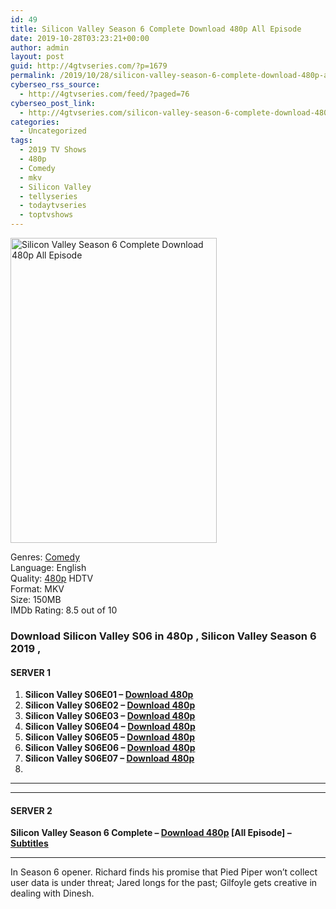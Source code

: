 ```yaml
---
id: 49
title: Silicon Valley Season 6 Complete Download 480p All Episode
date: 2019-10-28T03:23:21+00:00
author: admin
layout: post
guid: http://4gtvseries.com/?p=1679
permalink: /2019/10/28/silicon-valley-season-6-complete-download-480p-all-episode/
cyberseo_rss_source:
  - http://4gtvseries.com/feed/?paged=76
cyberseo_post_link:
  - http://4gtvseries.com/silicon-valley-season-6-complete-download-480p-all-episode/
categories:
  - Uncategorized
tags:
  - 2019 TV Shows
  - 480p
  - Comedy
  - mkv
  - Silicon Valley
  - tellyseries
  - todaytvseries
  - toptvshows
---
```

<img loading="lazy" class="aligncenter" src="https://1.bp.blogspot.com/-_8iAFFm2Bpw/XbZeCInk89I/AAAAAAAAADc/k-Fsy-jEKws7mHgGCLu4F0p7bMgHagebQCK4BGAYYCw/s1600/Silicon%2BValley%2BSeason%2B6.jpg" alt="Silicon Valley Season 6 Complete Download 480p All Episode" width="330" height="488" />

Genres:&nbsp;<a href="http://4gtvseries.com/tag/comedy/" data-wpel-link="internal">Comedy</a>  
Language: English  
Quality:&nbsp;<a href="http://4gtvseries.com/tag/480p/" data-wpel-link="internal">480p</a>&nbsp;HDTV  
Format: MKV  
Size: 150MB  
IMDb Rating: 8.5 out of 10

### **Download Silicon Valley S06 in 480p , Silicon Valley Season 6 2019 ,&nbsp;**

#### <span><strong>SERVER 1</strong></span>

  1. **Silicon Valley S06E01 – <a href="http://slink.dl480p.xyz/JUhq" data-wpel-link="external" target="_blank" rel="nofollow external noopener noreferrer" class="wpel-icon-left"><i class="wpel-icon fa fa-download" aria-hidden="true"></i>Download 480p</a>**
  2. **Silicon Valley S06E02 – <a href="http://slink.dl480p.xyz/5xPZMV" data-wpel-link="external" target="_blank" rel="nofollow external noopener noreferrer" class="wpel-icon-left"><i class="wpel-icon fa fa-download" aria-hidden="true"></i>Download 480p</a>**
  3. **Silicon Valley S06E03 – <a href="http://slink.dl480p.xyz/dXYzrp" data-wpel-link="external" target="_blank" rel="nofollow external noopener noreferrer" class="wpel-icon-left"><i class="wpel-icon fa fa-download" aria-hidden="true"></i>Download 480p</a>**
  4. **Silicon Valley S06E04 – <a href="http://slink.dl480p.xyz/bfuL" data-wpel-link="external" target="_blank" rel="nofollow external noopener noreferrer" class="wpel-icon-left"><i class="wpel-icon fa fa-download" aria-hidden="true"></i>Download 480p</a>**
  5. **Silicon Valley S06E05 – <a href="http://slink.dl480p.xyz/eTxpS" data-wpel-link="external" target="_blank" rel="nofollow external noopener noreferrer" class="wpel-icon-left"><i class="wpel-icon fa fa-download" aria-hidden="true"></i>Download 480p</a>**
  6. **Silicon Valley S06E06 – <a href="http://slink.dl480p.xyz/uUQ9" data-wpel-link="external" target="_blank" rel="nofollow external noopener noreferrer" class="wpel-icon-left"><i class="wpel-icon fa fa-download" aria-hidden="true"></i>Download 480p</a>**
  7. **Silicon Valley S06E07 – <a href="http://slink.dl480p.xyz/AGBE" data-wpel-link="external" target="_blank" rel="nofollow external noopener noreferrer" class="wpel-icon-left"><i class="wpel-icon fa fa-download" aria-hidden="true"></i>Download 480p</a>**
  8. 

* * *

* * *

#### <span><strong>SERVER 2</strong></span>

**Silicon Valley Season 6 Complete – <a href="http://dl480p.xyz/1469/" data-wpel-link="external" target="_blank" rel="nofollow external noopener noreferrer" class="wpel-icon-left"><i class="wpel-icon fa fa-download" aria-hidden="true"></i>Download 480p</a> [All Episode] – <a href="https://subscene.com/subtitles/silicon-valley-sixth-season" data-wpel-link="external" target="_blank" rel="nofollow external noopener noreferrer" class="wpel-icon-left"><i class="wpel-icon fa fa-download" aria-hidden="true"></i>Subtitles</a>**

* * *

In Season 6 opener. Richard finds his promise that Pied Piper won’t collect user data is under threat; Jared longs for the past; Gilfoyle gets creative in dealing with Dinesh.

<div align="center">
</div>